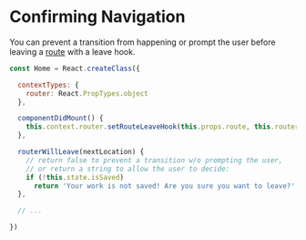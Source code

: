# Confirming Navigation

You can prevent a transition from happening or prompt the user before leaving a [route](/docs/Glossary.md#route) with a leave hook.

```js
const Home = React.createClass({

  contextTypes: {
    router: React.PropTypes.object
  },

  componentDidMount() {
    this.context.router.setRouteLeaveHook(this.props.route, this.routerWillLeave)
  },

  routerWillLeave(nextLocation) {
    // return false to prevent a transition w/o prompting the user,
    // or return a string to allow the user to decide:
    if (!this.state.isSaved)
      return 'Your work is not saved! Are you sure you want to leave?'
  },

  // ...

})
```
